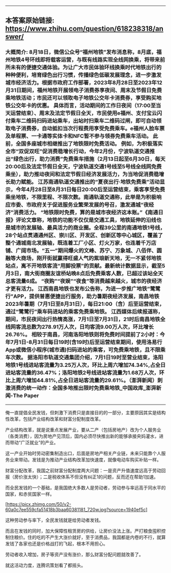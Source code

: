 ----------------------------------------
## 本答案原始链接: https://www.zhihu.com/question/618238318/answer/
### 大概简介: 8月18日，微信公众号“福州地铁”发布消息称，8月底，福州地铁4号环线即将载客运营，与既有线路实现全线网换乘，将带来前所未有的便捷交通体验。为让广大市民体验环线换乘时代地铁出行的种种便利，培育绿色出行习惯，传播绿色低碳发展理念，进一步激发城市经济活力。根据市政府工作部署，2023年8月28日至2023年12月31日期间，福州地铁开展领电子消费券享夜间、周末及节假日免费乘地铁活动；市民还可以领取电子地铁公交年卡消费券，享受购买地铁公交年卡的优惠。 具体而言，活动期间的工作日夜间（17:00至当天运营结束）、周末及法定节假日全天，市民使用e福州、支付宝云闪付乘车二维码扫码进站乘车，出站时扫乘车二维码过闸，即可自动领取电子消费券，自动抵扣当次行程费用享受免费乘车。e福州人脸车票及单程票、一卡通等实体卡和NFC暂不参与领券免费乘车活动。 此前，全国多座城市相继推出了地铁限时免费活动。 例如，为积极落实全市“双促双旺”促消费稳增长行动，今年2月份，宁波轨道交通推出“绿色出行，助力消费”免费乘车措施（2月13日起至6月30日，每天20:00后及法定节假日全天，宁波轨道交通1号线至5号线全线网免费乘坐），助力推动夜间和法定节假日经济发展活力，为当地促消费稳增长助力赋能。 江苏南通轨道交通推出的“夏夜出行·地铁免费乘”活动显示，今年4月28日至8月31日每日20:00后至运营结束，乘客享受免费乘坐地铁，不限里程、不限次数。南通轨道交通称，此举是为积极响应市委、市政府关于促进服务业繁荣发展的号召，激发通城“夜经济”消费活力。 “地铁限时免费，算的是城市夜经济这本账。”《南通日报》评论文章称，地铁的功能不仅仅是交通工具，地铁延伸的沿线也是城市的发展轴、最具活力的商业圈。全程39公里的南通地铁1号线，28个站点贯通通州区、崇川区、开发区、创新区等中心城区，覆盖了整个通城南北发展轴，既连着工厂小区、灯火万家，也连着千万店铺、广阔市场。“五一”期间爆火的文峰、苏宁、万象城、八佰伴、圆融等大商场，刚开街就赢得旺盛人气的紫琅新天地，无一不紧邻地铁站点，离不开地铁客流“用脚投票”的贡献。最新统计数据显示，截至5月3日，南大街商圈友谊桥站晚8点后免费乘客人数，已超过该站全天总客流量6成。 “夜购”“夜娱”“夜食”等消费越来越火，城市的夜经济才更有活力。 江西南昌地铁也发布公告称，为进一步推广地铁“鹭鹭行”APP，提供普惠便捷出行服务，助力暑期夜经济发展，南昌地铁2023年暑期（7月1日至8月31日），每日21:00（含）后至运营结束，通过“鹭鹭行”乘车码进站的乘客免费乘地铁。 江西媒体后续报道称，期间，市民夜间出行热情高涨，7月1日至7月31日，21时后南昌地铁全线网客流总数为278.91万人次，日均客流9.00万人次，环比增长26.76%。 相较于南昌，河南洛阳地铁则将免费时间提前了2小时：今年7月1日-8月31日每日19时(含19时)后至运营结束期间，使用洛易行App或微信小程序(城市通)扫码进站的乘客，可免费乘地铁，且不限乘车次数。 据洛阳市轨道交通集团介绍，7月1日19时至营业结束，洛阳地铁1号线进站客流量为3.25万人次，环比上周六增加74.34%,占全日进站客流量的36.47%；洛阳地铁2号线进站客流量为1.68万人次，环比上周六增加44.81%,占全日进站客流量的29.61%。（澎湃新闻）刺激消费的统一动作：全国多地推出限时免费乘地铁_中国政库_澎湃新闻-The Paper
----------------------------------------
俺一直提倡全民发钱，但刺激下消费只是直接目的的一部分，主要原因其实是结构性改革，包括产业结构改革和财富分配制度改革。

产业结构改革，就是说重点发展产业，要从二产（包括房地产）改为个人服务业（各类消费），因为房地产见顶后，国内必须尽快推出新的能够承接央妈灌水，进而带动“广泛就业”的产业。

这一产业开始时劳动密集制造出口，后面是房地产相关产业链，未来只能靠个人服务业来带动。发钱是为推动产业结构改革加快速度，就像电动车购买补贴一样。

财富分配改革，我国之前财富分配制度两大问题：一是资产升值速度远高于劳动回报（房价涨太快）；二是税收体系不但没有纠正1的问题，反而还在帮助1加速。

而全民发钱的一个基础，是我国绝大多数人是劳动者，劳动参与率远高于同水平的国家，和赤贫国家一样。

[https://picx.zhimg.com/50/v2-60a0c7ee559cfa51418b3baa60381181_720w.jpg?source=1940ef5c]

这种劳动参与率下，全民发钱就是给劳动者发钱。

而且在发钱的同时，加大保障性租赁房的供给，让房价没法上涨。严打粮食囤积控制住粮价。住的吃的不产生大涨价就好，至于消费品，我国都是内卷的不行，就算发钱了各家也还是价格战打的飞起，根本不用担心。

劳动者收入增加，房子等资产没有涨价，那么财富分配问题就改善了。



就这活动力度，连腾讯策划看了都摇头。